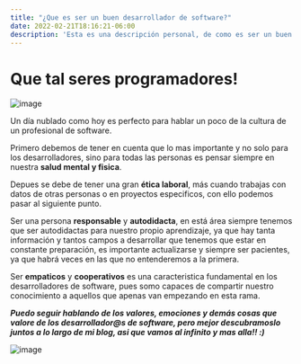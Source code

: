 ```yaml
---
title: "¿Que es ser un buen desarrollador de software?"
date: 2022-02-21T18:16:21-06:00
description: 'Esta es una descripción personal, de como es ser un buen desarrollador de sofware'
---
```


  # Que tal seres programadores!


  ![image](https://user-images.githubusercontent.com/99065349/162665188-e8e74d20-9698-436b-8960-6e5fd815ffcd.png)


Un día nublado como hoy es perfecto para hablar un poco de la cultura de un profesional de software.

Primero debemos de tener en cuenta que lo mas importante y no solo para los desarrolladores, sino para todas las personas 
es pensar siempre en nuestra **salud mental y fisica**. 

Depues se debe de tener una gran **ética laboral**, más cuando trabajas con datos de otras personas o en proyectos especificos, con ello 
podemos pasar al siguiente punto. 

Ser una persona **responsable** y **autodidacta**, en está área siempre tenemos que ser autodidactas para nuestro propio aprendizaje, ya que hay 
tanta información y tantos campos a desarrollar que tenemos que estar en constante preparación, es importante actualizarse y siempre ser 
pacientes, ya que habrá veces en las que no entenderemos a la primera. 

Ser **empaticos** y **cooperativos** es una caracteristica fundamental en los desarrolladores de software, pues somo capaces de compartir nuestro 
conocimiento a aquellos que apenas van empezando en esta rama. 

***Puedo seguir hablando de los valores, emociones y demás cosas que valore de los desarrollador@s de software, pero mejor descubramoslo 
juntos a lo largo de mi blog, asi que vamos al infinito y mas alla!! :)***

  ![image](https://user-images.githubusercontent.com/99065349/162665401-3bf6288b-41fc-4467-836b-52e7baaf532d.png)



